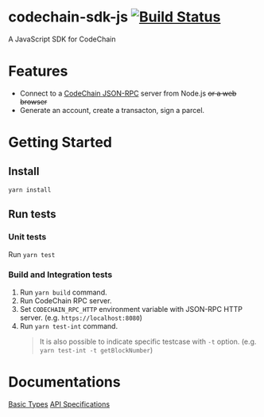 # codechain-sdk-js [![Build Status](https://travis-ci.com/kodebox-io/codechain-sdk-js.svg?token=ekWhXzYw9sUsATQJSpJ1&branch=master)](https://travis-ci.com/kodebox-io/codechain-sdk-js)

A JavaScript SDK for CodeChain

# Features

 * Connect to a [CodeChain JSON-RPC](https://github.com/kodebox-io/codechain/wiki/JSON-RPC) server from Node.js ~~or a web browser~~
 * Generate an account, create a transacton, sign a parcel.

# Getting Started

## Install

```
yarn install
```

## Run tests

### Unit tests

Run `yarn test`

### Build and Integration tests

1. Run `yarn build` command.
1. Run CodeChain RPC server.
1. Set `CODECHAIN_RPC_HTTP` environment variable with JSON-RPC HTTP server. (e.g. `https://localhost:8080`)
1. Run `yarn test-int` command.
   > It is also possible to indicate specific testcase with `-t` option. (e.g. `yarn test-int -t getBlockNumber`)


# Documentations

[Basic Types](https://github.com/kodebox-io/codechain-sdk-js/wiki/Basic-Types)
[API Specifications](https://github.com/kodebox-io/codechain-sdk-js/wiki/API-Specifications)
